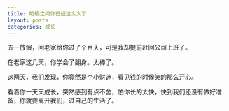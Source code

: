 ```yaml
---
title: 眨眼之间你已经这么大了
layout: posts
categories: 成长
---
```

五一放假，回老家给你过了个百天，可是我却提前赶回公司上班了。

在老家这几天，你学会了翻身。太棒了。

这两天，我们发现，你竟然是个小财迷，看见钱的时候笑的那么开心。

看着你一天天成长，突然感到有点不舍，怕你长的太快，快到我们还没有做好准备，你就要离开我们，过自己的生活了。
